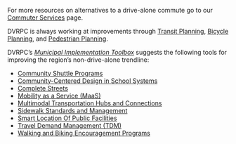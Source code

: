 For more resources on alternatives to a drive-alone commute go to our [Commuter Services](https://www.dvrpc.org/CommuterServices/) page.

DVRPC is always working at improvements through [Transit Planning](https://www.dvrpc.org/Transit/), [Bicycle Planning](https://www.dvrpc.org/Transportation/Bicycle/), and [Pedestrian Planning](https://www.dvrpc.org/Transportation/Pedestrian/).

DVRPC’s [_Municipal Implementation Toolbox_](https://www.dvrpc.org/Plan/MIT/) suggests the following tools for improving the region’s non-drive-alone trendline:
 - [Community Shuttle Programs](https://www.dvrpc.org/Plan/MIT/communityshuttleprograms)
 - [Community-Centered Design in School Systems](https://www.dvrpc.org/Plan/MIT/community-centereddesigninschoolsystems)
 - [Complete Streets](https://www.dvrpc.org/Plan/MIT/completestreets)
 - [Mobility as a Service (MaaS)](https://www.dvrpc.org/Plan/MIT/mobilityasaservicemaas)
 - [Multimodal Transportation Hubs and Connections](https://www.dvrpc.org/Plan/MIT/multimodaltransportationhubsandconnections)
 - [Sidewalk Standards and Management](https://www.dvrpc.org/Plan/MIT/sidewalkstandardsandmanagement)
 - [Smart Location Of Public Facilities](https://www.dvrpc.org/Plan/MIT/smartlocationofpublicfacilities)
 - [Travel Demand Management (TDM)](https://www.dvrpc.org/Plan/MIT/traveldemandmanagementtdm)
 - [Walking and Biking Encouragement Programs](https://www.dvrpc.org/Plan/MIT/walkingandbikingencouragementprograms) 
<!--stackedit_data:
eyJoaXN0b3J5IjpbMTUyMzQ3NTk1Nl19
-->